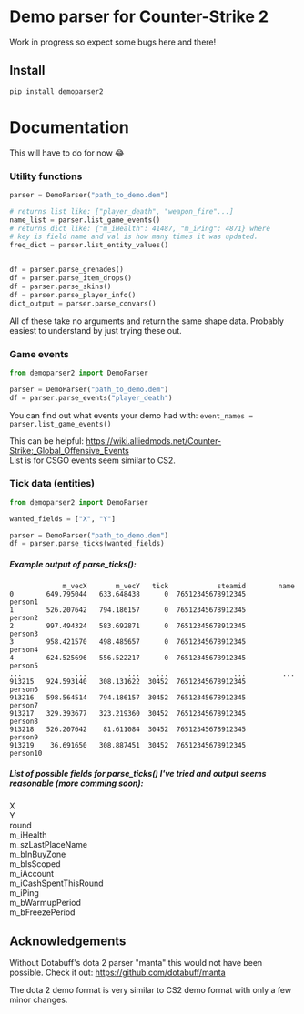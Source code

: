 # Demo parser for Counter-Strike 2


Work in progress so expect some bugs here and there!

## Install
```pip install demoparser2```


# Documentation
This will have to do for now 😂

### Utility functions
```python
parser = DemoParser("path_to_demo.dem")

# returns list like: ["player_death", "weapon_fire"...]
name_list = parser.list_game_events()
# returns dict like: {"m_iHealth": 41487, "m_iPing": 4871} where 
# key is field name and val is how many times it was updated.
freq_dict = parser.list_entity_values()


df = parser.parse_grenades()
df = parser.parse_item_drops()
df = parser.parse_skins()
df = parser.parse_player_info()
dict_output = parser.parse_convars()

```
All of these take no arguments and return the same shape data. Probably easiest to understand by just trying these out.

### Game events
```python
from demoparser2 import DemoParser

parser = DemoParser("path_to_demo.dem")
df = parser.parse_events("player_death")
```
You can find out what events your demo had with:
```event_names = parser.list_game_events()```



This can be helpful: https://wiki.alliedmods.net/Counter-Strike:_Global_Offensive_Events  
List is for CSGO events seem similar to CS2.


### Tick data (entities)
```python
from demoparser2 import DemoParser

wanted_fields = ["X", "Y"]

parser = DemoParser("path_to_demo.dem")
df = parser.parse_ticks(wanted_fields)
```
#####  Example output of parse_ticks():
```
             m_vecX       m_vecY   tick            steamid        name
0        649.795044   633.648438      0  76512345678912345      person1
1        526.207642   794.186157      0  76512345678912345      person2
2        997.494324   583.692871      0  76512345678912345      person3
3        958.421570   498.485657      0  76512345678912345      person4
4        624.525696   556.522217      0  76512345678912345      person5
...             ...          ...    ...                ...         ...
913215   924.593140   308.131622  30452  76512345678912345      person6
913216   598.564514   794.186157  30452  76512345678912345      person7
913217   329.393677   323.219360  30452  76512345678912345      person8
913218   526.207642    81.611084  30452  76512345678912345      person9
913219    36.691650   308.887451  30452  76512345678912345      person10
```


##### List of possible fields for parse_ticks() I've tried and output seems reasonable (more comming soon):
X  
Y  
round  
m_iHealth  
m_szLastPlaceName  
m_bInBuyZone  
m_bIsScoped  
m_iAccount  
m_iCashSpentThisRound  
m_iPing  
m_bWarmupPeriod  
m_bFreezePeriod  





## Acknowledgements
Without Dotabuff's dota 2 parser "manta" this would not have been possible. Check it out: https://github.com/dotabuff/manta

The dota 2 demo format is very similar to CS2 demo format with only a few minor changes.